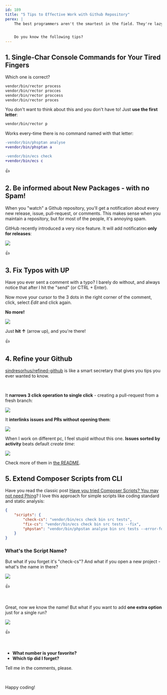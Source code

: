 ```yaml
---
id: 189
title: "5 Tips to Effective Work with Github Repository"
perex: |
    The best programmers aren't the smartest in the field. They're lazy, **they know their tools well** and **they know good tools** other programmers don't.


    Do you know the following tips?
---
```


## 1. Single-Char Console Commands for Your Tired Fingers

Which one is correct?

```bash
vendor/bin/rector process
vendor/bin/rector procces
vendor/bin/rector proccess
vendor/bin/rector proces
```

You don't want to think about this and you don't have to! Just **use the first letter**:

```bash
vendor/bin/rector p
```

Works every-time there is no command named with that letter:

```diff
-vendor/bin/phsptan analyse
+vendor/bin/phsptan a
```

```diff
-vendor/bin/ecs check
+vendor/bin/ecs c
```

👍

## 2. Be informed about New Packages - with no Spam!

When you "watch" a Github repository, you'll get a notification about every new release, issue, pull-request, or comments. This makes sense when you maintain a repository, but for most of the people, it's annoying spam.

GitHub recently introduced a very nice feature. It will add notification **only for releases**:

<img src="/assets/images/posts/2019/github-tips/github-subscription.png" class="img-thumbnail">

👍

## 3. Fix Typos with UP

Have you ever sent a comment with a typo? I barely do without, and always notice that after I hit the "send" (or CTRL + Enter).

Now move your cursor to the 3 dots in the right corner of the comment, click, select *Edit* and click again.

**No more!**

<img src="/assets/images/posts/2019/github-tips/up.gif" class="img-thumbnail">

Just **hit ↑** (arrow up), and you're there!

👍

## 4. Refine your Github

[sindresorhus/refined-github](https://github.com/sindresorhus/refined-github) is like a smart secretary that gives you tips you ever wanted to know.

<br>

It **narrows 3 click operation to single click** - creating a pull-request from a fresh branch:

<img src="https://user-images.githubusercontent.com/1402241/34099674-20433f60-e41b-11e7-8ca5-7ea23c70ab95.gif" class="img-thumbnail">

<br>

It **interlinks issues and PRs without opening them**:

<img src="https://user-images.githubusercontent.com/1402241/37037746-8b8eac8a-2185-11e8-94f6-4d50a9c8a152.png" class="img-thumbnail" style="max-width:35em">

<br>

When I work on different pc, I feel stupid without this one. **Issues sorted by activity** beats default *create time*:

<img src="/assets/images/posts/2019/github-tips/first-new.png" class="img-thumbnail">

<br>

Check more of them in [the README](https://github.com/sindresorhus/refined-github#highlights).

## 5. Extend Composer Scripts from CLI

Have you read the classic post [Have you tried Composer Scripts? You may not need Phing](https://blog.martinhujer.cz/have-you-tried-composer-scripts)? I love this approach for simple scripts like coding standard and static analysis:

```json
{
    "scripts": {
        "check-cs": "vendor/bin/ecs check bin src tests",
        "fix-cs": "vendor/bin/ecs check bin src tests --fix",
        "phpstan": "vendor/bin/phpstan analyse bin src tests --error-format symplify"
    }
}
```

### What's the Script Name?

But what if you forget it's "check-cs"? And what if you open a new project - what's the name in there?

<img src="/assets/images/posts/2019/github-tips/list.gif" class="img-thumbnail">

👍

<br>

Great, now we know the name! But what if you want to add **one extra option** just for a single run?

<img src="/assets/images/posts/2019/github-tips/cached.gif" class="img-thumbnail">

👍

<br>

- **What number is your favorite?**
- **Which tip did I forget?**

Tell me in the comments, please.

<br>

Happy coding!
